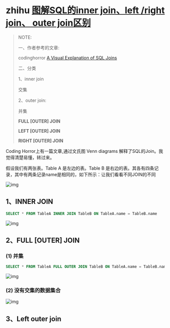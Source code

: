 # zhihu [图解SQL的inner join、left /right join、 outer join区别](https://zhuanlan.zhihu.com/p/59656673)

> NOTE: 
>
> 一、作者参考的文章: 
>
> codinghorror [A Visual Explanation of SQL Joins](https://blog.codinghorror.com/a-visual-explanation-of-sql-joins/)
>
> 二、分类
>
> 1、inner join
>
> 交集
>
> 2、outer join: 
>
> 并集
>
> **FULL [OUTER] JOIN**
>
> **LEFT [OUTER] JOIN**
>
> **RIGHT [OUTER] JOIN**
>
> 

Coding Horror上有一篇文章,通过文氏图 Venn diagrams 解释了SQL的Join。我觉得清楚易懂，转过来。

假设我们有两张表。Table A 是左边的表。Table B 是右边的表。其各有四条记录，其中有两条记录name是相同的，如下所示：让我们看看不同JOIN的不同

![img](https://pic3.zhimg.com/80/v2-ee850fa0f5308b868c1a2d2d0a0ec7e2_720w.jpg)

## 1、INNER JOIN

```SQL
SELECT * FROM TableA INNER JOIN TableB ON TableA.name = TableB.name
```

![img](https://pic3.zhimg.com/80/v2-91e09e3eda12839df934dda8aa5368ee_720w.jpg)

## 2、FULL [OUTER] JOIN

### (1) 并集

```SQL
SELECT * FROM TableA FULL OUTER JOIN TableB ON TableA.name = TableB.name
```



![img](https://pic1.zhimg.com/80/v2-cd6c8efb1d1a8b3c19799cb86140c1d4_720w.jpg)

### (2) 没有交集的数据集合

![img](https://pic3.zhimg.com/80/v2-169e32f93f651cc28af28bb93e343b02_720w.jpg)

## 3、Left outer join

